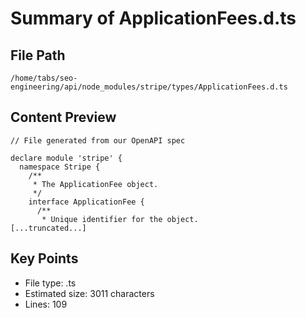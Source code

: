 # Summary of ApplicationFees.d.ts
  
## File Path
`/home/tabs/seo-engineering/api/node_modules/stripe/types/ApplicationFees.d.ts`

## Content Preview
```
// File generated from our OpenAPI spec

declare module 'stripe' {
  namespace Stripe {
    /**
     * The ApplicationFee object.
     */
    interface ApplicationFee {
      /**
       * Unique identifier for the object.
[...truncated...]
```

## Key Points
- File type: .ts
- Estimated size: 3011 characters
- Lines: 109
